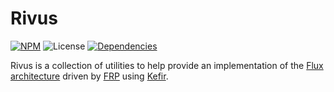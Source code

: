 # Rivus
[![NPM](http://img.shields.io/npm/v/rivus.svg?style=flat-square)](https://www.npmjs.org/package/rivus)
![License](http://img.shields.io/npm/l/rivus.svg?style=flat-square)
[![Dependencies](http://img.shields.io/david/rivus/rivus.svg?style=flat-square)](https://david-dm.org/rivus/rivus)

Rivus is a collection of utilities to help provide an implementation of the
[Flux architecture](http://facebook.github.io/flux/docs/overview.html) driven
by [FRP](http://en.wikipedia.org/wiki/Functional_reactive_programming) using
[Kefir](http://pozadi.github.io/kefir/).
